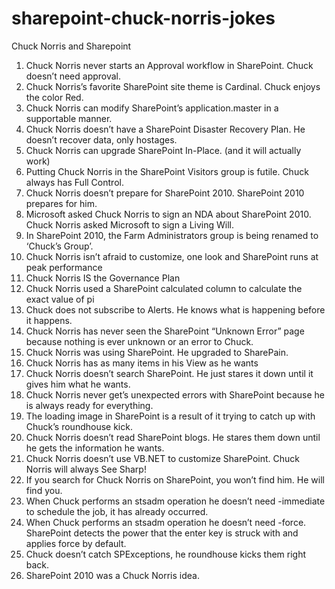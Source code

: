 # sharepoint-chuck-norris-jokes

Chuck Norris and Sharepoint

1. Chuck Norris never starts an Approval workflow in SharePoint.  Chuck doesn’t need approval.
2. Chuck Norris’s favorite SharePoint site theme is Cardinal.  Chuck enjoys the color Red.
3. Chuck Norris can modify SharePoint’s application.master in a supportable manner.
4. Chuck Norris doesn’t have a SharePoint Disaster Recovery Plan.  He doesn’t recover data, only hostages.
5. Chuck Norris can upgrade SharePoint In-Place.  (and it will actually work)
6. Putting Chuck Norris in the SharePoint Visitors group is futile. Chuck always has Full Control.
7. Chuck Norris doesn’t prepare for SharePoint 2010. SharePoint 2010 prepares for him.
8. Microsoft asked Chuck Norris to sign an NDA about SharePoint 2010.  Chuck Norris asked Microsoft to sign a Living Will.
9. In SharePoint 2010, the Farm Administrators group is being renamed to ‘Chuck’s Group’.
10. Chuck Norris isn’t afraid to customize, one look and SharePoint runs at peak performance
11. Chuck Norris IS the Governance Plan
12. Chuck Norris used a SharePoint calculated column to calculate the exact value of pi
13. Chuck does not subscribe to Alerts. He knows what is happening before it happens.
14. Chuck Norris has never seen the SharePoint “Unknown Error” page because nothing is ever unknown or an error to Chuck.
15. Chuck Norris was using SharePoint. He upgraded to SharePain.
16. Chuck Norris has as many items in his View as he wants
17. Chuck Norris doesn’t search SharePoint. He just stares it down until it gives him what he wants.
18. Chuck Norris never get’s unexpected errors with SharePoint because he is always ready for everything.
19. The loading image in SharePoint is a result of it trying to catch up with Chuck’s roundhouse kick.
20. Chuck Norris doesn’t read SharePoint blogs. He stares them down until he gets the information he wants.
21. Chuck Norris doesn’t use VB.NET to customize SharePoint. Chuck Norris will always See Sharp!
22. If you search for Chuck Norris on SharePoint, you won’t find him. He will find you.
23. When Chuck performs an stsadm operation he doesn’t need -immediate to schedule the job, it has already occurred.
24. When Chuck performs an stsadm operation he doesn’t need -force. SharePoint detects the power that the enter key is struck with and applies force by default.
25. Chuck doesn’t catch SPExceptions, he roundhouse kicks them right back.
26. SharePoint 2010 was a Chuck Norris idea.
